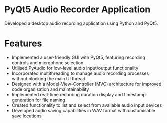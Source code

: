 # PyQt5 Audio Recorder Application

Developed a desktop audio recording application using Python and PyQt5.

# Features

- Implemented a user-friendly GUI with PyQt5, featuring recording controls and microphone selection
- Utilised PyAudio for low-level audio input/output functionality
- Incorporated multithreading to manage audio recording processes without blocking the main UI thread
- Designed with a Model-View-Controller (MVC) architecture for improved code organisation and maintainability
- Implemented real-time recording duration display and timestamp generation for file naming
- Created functionality to list and select from available audio input devices
- Developed audio saving capabilities in WAV format with customisable save locations
